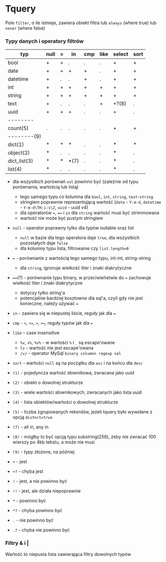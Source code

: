 # Tquery

Pole `filter`, o ile istnieje, zawiera obiekt filtra lub `always` (where true) lub `never` (where false)

### Typy danych i operatory filtrów

| typ          | null | = | in   | cmp | like | select | sort |
|--------------|------|---|------|-----|------|--------|------|
| bool         | +    | + | .    | .   | .    | +      | +    |
| date         | +    | + | +    | +   | .    | +      | +    |
| datetime     | +    | . | .    | +   | .    | +      | +    |
| int          | +    | + | +    | +   | +    | +      | +    |
| string       | +    | + | +    | +   | +    | +      | +    |
| text         | +    | . | .    | .   | +    | +?(8)  | .    |
| uuid         | +    | + | +    | .   | .    | +      | .    |
| --------     |      |   |      |     |      |        |      |
| count(5)     | .    | . | .    | .   | .    | +      | +    |
| --------(9)  |      |   |      |     |      |        |      |
| dict(1)      | *    | * | *    | .   | .    | *      | *    |
| object(2)    | *    | . | .    | .   | .    | *      | .    |
| dict_list(3) | *    | * | *(7) | .   | .    | *      | .    |
| list(4)      | *    | . | .    | .   | .    | *      | .    |

- dla wszystkich porównań `val` powinno być (zależnie od typu porównania, wartością lub listą)
  - tego samego typu co kolumna dla `bool`, `int`, `string`, `text`-`string`
  - stringiem poprawnie reprezentującą wartość (`date` - `Y-m-d`, `datetime` - `Y-m-d\TH:i:s\Z`, `uuid` - uuid v4)
  - dla operatorów `=`, `==` i `in` dla `string` wartość musi być strimmowana
  - wartość nie może być pustym stringiem
- `null` - operator poprawny tylko dla typów nullable oraz list
  - `null` w bazie dla tego operatora daje `true`, dla wszystkich pozostałych daje `false`
  - dla kolumny typu lista, filtrowanie czy `list.length=0`
- `=` - porównanie z wartością tego samego typu, int-int, string-string
  - dla `string`, ignoruje wielkość liter i znaki diakrytyczne
- `==`(?) - porównanie typu binary, w przeciwieństwie do `=` zachowuje wielkość liter i znaki diakrytyczne
  - dotyczy tylko string'a
  - potencjalnie bardziej kosztowne dla sql'a, czyli gdy nie jest konieczne, należy używać `=`
- `in` - zawiera się w niepustej liście, reguły jak dla `=`
- `cmp` - `<`, `<=`, `>`, `>=`, reguły typów jak dla `=`
- `like` - case insensitive
  - `%v`, `v%`, `%v%` - w wartości `%` i `_` są escape'owane
  - `lv` - wartość nie jest escape'owana
  - `/v/` - operator MySql `binary columnn regexp val`
- `sort` - wartości `null` są na początku dla `asc` i na końcu dla `desc`


- `(1)` - pojedyncza wartość słownikowa, zwracana jako uuid
- `(2)` - obiekt o dowolnej strukturze
- `(3)` - wiele wartości słownikowych, zwracanych jako lista uuid
- `(4)` - lista obiektów/wartości o dowolnej strukturze
- `(5)` - liczba zgrupowanych rekordów, jeżeli tquery było wywołane z opcją `distnct=true`
- `(7)` - all in, any in
- `(8)` - mógłby to być opcją typu substring(256), żeby nie zwracać 100 wierszy po 4kb tekstu, a może nie musi
- `(9)` - typy złożone, na później


- `+` - jest
- `+?` - chyba jest
- `!` - jest, a nie powinno być
- `!!` - jest, ale działa niepoprawnie
- `*` - powinno być
- `*?` - chyba powinno być
- `.` - nie powinno być
- `.?` - chyba nie powinno być

### Filtry &amp; i |

Wartość to niepusta lista zawierająca filtry dowolnych typów
